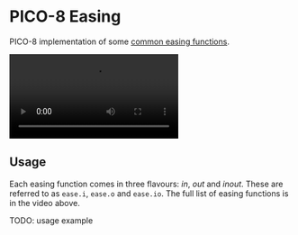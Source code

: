 # PICO-8 Easing

PICO-8 implementation of some [common easing functions](https://easings.net/).

![Easy does it](easing.webm)

## Usage

Each easing function comes in three flavours: *in*, *out* and *inout*. These are
referred to as `ease.i`, `ease.o` and `ease.io`. The full list of easing
functions is in the video above.

TODO: usage example
